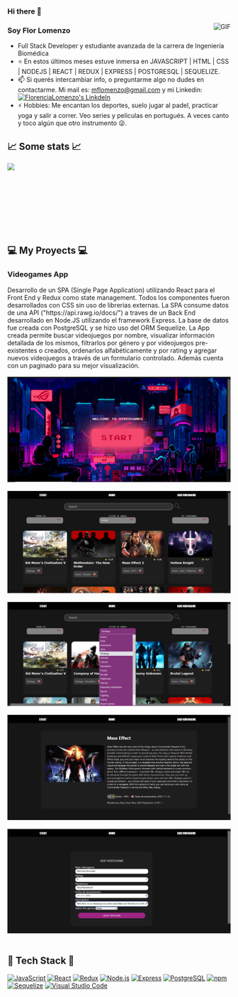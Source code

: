 ### Hi there 👋


<img align="right" alt="GIF" src="https://raw.githubusercontent.com/JoeyBling/JoeyBling/master/pic/pusheencode.gif" />

### Soy Flor Lomenzo

- Full Stack Developer y estudiante avanzada de la carrera de Ingeniería Biomédica
- ⭐ En estos últimos meses estuve inmersa en JAVASCRIPT | HTML | CSS | NODEJS | REACT | REDUX | EXPRESS | POSTGRESQL | SEQUELIZE. 
- 📫 Si querés intercambiar info, o preguntarme algo no dudes en contactarme. Mi mail es: mflomenzo@gmail.com y mi Linkedin: 
<a href="https://www.linkedin.com/in/florencialomenzo/"><img alt="FlorenciaLomenzo's LinkdeIn" width="22px" src="https://cdn.jsdelivr.net/npm/simple-icons@v3/icons/linkedin.svg" /></a>
- ⚡ Hobbies: Me encantan los deportes, suelo jugar al padel, practicar yoga y salir a correr. Veo series y peliculas en portugués. A veces canto y toco algún que otro instrumento 😜.

<h2> 📈 Some stats 📈</h2>
<img align="left" src="https://github-readme-stats.vercel.app/api?username=florencialomenzo&show_icons=true&theme=dracula" />
</br></br></br></br></br></br></br></br></br>

<h2>💻 My Proyects 💻</h2>
  
<h3><strong> Videogames App</strong> </h3>
 Desarrollo de un SPA (Single Page Application) utilizando React para el Front End y
  Redux como state management. Todos los componentes fueron desarrollados con CSS
  sin uso de librerias externas.
  La SPA consume datos de una API ("https://api.rawg.io/docs/") a traves de un
  Back End desarrollado en Node.JS utilizando el framework Express. La base de datos fue creada con PostgreSQL y se hizo uso del ORM Sequelize. 
  La App creada permite buscar videojuegos por nombre, visualizar información detallada de los mismos, filtrarlos por género y por videojuegos pre-existentes o creados, ordenarlos alfabéticamente y por rating y agregar nuevos videojuegos a través de un formulario controlado. Además cuenta con un paginado para su mejor visualización.
</br></br>
<img src="https://github.com/florencialomenzo/florencialomenzo/blob/main/VideogamesLanding.png?raw=true"/>
</br></br>
<img src="https://github.com/florencialomenzo/florencialomenzo/blob/main/ShowVideogames.png?raw=true"/>
</br></br>
<img src="https://github.com/florencialomenzo/florencialomenzo/blob/main/FilterbyGenres.png?raw=true"/>
</br></br>
<img src="https://github.com/florencialomenzo/florencialomenzo/blob/main/VideogamesDetail.png?raw=true"/>
</br></br>
<img src="https://github.com/florencialomenzo/florencialomenzo/blob/main/AddVideogames.png?raw=true"/>
</br></br>

## 📱 Tech Stack 📱

<a href="https://developer.mozilla.org/en-US/docs/Web/JavaScript" title="JavaScript"><img src="https://github.com/get-icon/geticon/raw/master/icons/javascript.svg" alt="JavaScript" width="50px" height="50px"></a>
<a href="https://reactjs.org/" title="React"><img src="https://github.com/get-icon/geticon/raw/master/icons/react.svg" alt="React" width="50px" height="50px"></a>
<a href="https://redux.js.org/" title="Redux"><img src="https://github.com/get-icon/geticon/raw/master/icons/redux.svg" alt="Redux" width="50px" height="50px"></a>
<a href="https://nodejs.org/" title="Node.js"><img src="https://github.com/get-icon/geticon/raw/master/icons/nodejs-icon.svg" alt="Node.js" width="50px" height="50px"></a>
<a href="https://expressjs.com/" title="Express"><img src="https://github.com/get-icon/geticon/raw/master/icons/express.svg" alt="Express" width="50px" height="50px"></a>
<a href="https://www.postgresql.org/" title="PostgreSQL"><img src="https://github.com/get-icon/geticon/raw/master/icons/postgresql.svg" alt="PostgreSQL" width="50px" height="50px"></a>
<a href="https://www.npmjs.com/" title="npm"><img src="https://github.com/get-icon/geticon/raw/master/icons/npm.svg" alt="npm" width="50px" height="50px"></a>
<a href="https://sequelize.org/" title="Sequelize"><img src="https://brandslogos.com/wp-content/uploads/images/large/sequelize-logo.png" alt="Sequelize" width="50px" height="50px"></a> 
<a href="https://code.visualstudio.com/" title="Visual Studio Code"><img src="https://github.com/get-icon/geticon/raw/master/icons/visual-studio-code.svg" alt="Visual Studio Code" width="50px" height="50px"></a>
